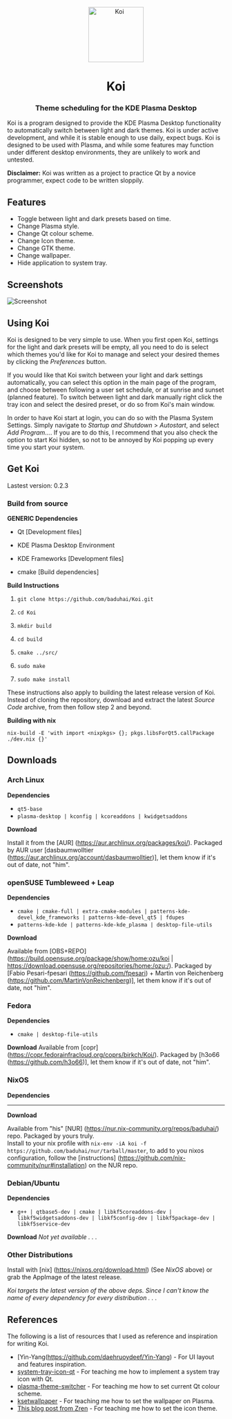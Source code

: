 <p align="center"><img src="src/resources/icons/koi.svg" alt="Koi" width="128" height="128"></p>

<h1 align="center">Koi</h1> 

<h3 align="center">Theme scheduling for the KDE Plasma Desktop</h3>

Koi is a program designed to provide the KDE Plasma Desktop functionality to automatically switch between light and dark themes. Koi is under active development, and while it is stable enough to use daily, expect bugs. Koi is designed to be used with Plasma, and while some features may function under different desktop environments, they are unlikely to work and untested.

**Disclaimer:** Koi was written as a project to practice Qt by a novice programmer,  expect code to be written sloppily.

## Features

- Toggle between light and dark presets based on time.
- Change Plasma style.
- Change Qt colour scheme.
- Change Icon theme.
- Change GTK theme.
- Change wallpaper.
- Hide application to system tray.

## Screenshots

![Screenshot](screenshot.png)

## Using Koi

Koi is designed to be very simple to use. When you first open Koi, settings for the light and dark presets will be empty, all you need to do is select which themes you'd like for Koi to manage and select your desired themes by clicking the *Preferences* button. 

If you would like that Koi switch between your light and dark settings automatically, you can select this option in the main page of the program, and choose between following a user set schedule, or at sunrise and sunset (planned feature). To switch between light and dark manually right click the tray icon and select the desired preset, or do so from Koi's main window.

In order to have Koi start at login, you can do so with the Plasma System Settings. Simply navigate to *Startup and Shutdown* > *Autostart*, and select *Add Program...*. If you are to do this, I recommend that you also check the option to start Koi hidden, so not to be annoyed by Koi popping up every time you start your system.

## Get Koi

Lastest version: 0.2.3

### Build from source

**GENERIC Dependencies**

- Qt [Development files]

- KDE Plasma Desktop Environment

- KDE Frameworks [Development files]

- cmake [Build dependencies]

**Build Instructions**

1. `git clone https://github.com/baduhai/Koi.git`

2. `cd Koi`

3. `mkdir build`

4. `cd build`

5. `cmake ../src/`

6. `sudo make`

7. `sudo make install`

These instructions also apply to building the latest release version of Koi. Instead of cloning the repository, download and extract the latest *Source Code* archive, from then follow step 2 and beyond.

**Building with nix**

`nix-build -E 'with import <nixpkgs> {}; pkgs.libsForQt5.callPackage ./dev.nix {}'`

## Downloads

### Arch Linux

**Dependencies**
- `qt5-base`
- `plasma-desktop | kconfig | kcoreaddons | kwidgetsaddons`

**Download**

Install it from the [AUR] (https://aur.archlinux.org/packages/koi/). Packaged by AUR user [dasbaumwolltier (https://aur.archlinux.org/account/dasbaumwolltier)], let them know if it's out of date, not "him".

### openSUSE Tumbleweed + Leap

**Dependencies**

- `cmake | cmake-full | extra-cmake-modules | patterns-kde-devel_kde_frameworks | patterns-kde-devel_qt5 | fdupes`
- `patterns-kde-kde | patterns-kde-kde_plasma | desktop-file-utils`

**Download**

Available from [OBS+REPO] (https://build.opensuse.org/package/show/home:ozu/koi | https://download.opensuse.org/repositories/home:/ozu:/). Packaged by [Fabio Pesari-fpesari (https://github.com/fpesari) + Martin von Reichenberg (https://github.com/MartinVonReichenberg)], let them know if it's out of date, not "him".

### Fedora

**Dependencies**
- `cmake | desktop-file-utils`

**Download**
Available from [copr] (https://copr.fedorainfracloud.org/coprs/birkch/Koi/). Packaged by [h3o66 (https://github.com/h3o66)], let them know if it's out of date, not "him".

### NixOS

**Dependencies**
- ----

**Download**

Available from "his" [NUR] (https://nur.nix-community.org/repos/baduhai/) repo. Packaged by yours truly.  
Install to your nix profile with `nix-env -iA koi -f https://github.com/baduhai/nur/tarball/master`, to add to you nixos configuration, follow the [instructions] (https://github.com/nix-community/nur#installation) on the NUR repo.

### Debian/Ubuntu

**Dependencies**
- `g++ | qtbase5-dev | cmake | libkf5coreaddons-dev | libkf5widgetsaddons-dev | libkf5config-dev | libkf5package-dev | libkf5service-dev`

**Download**
_Not yet available . . ._

### Other Distributions

Install with [nix] (https://nixos.org/download.html) (See *NixOS* above) or grab the AppImage of the latest release.

_Koi targets the latest version of the above deps. Since I can't know the name of every dependency for every distribution . . ._


## References

The following is a list of resources that I used as reference and inspiration for writing Koi.

- [Yin-Yang(https://github.com/daehruoydeef/Yin-Yang) - For UI layout and features inspiration.
- [system-tray-icon-qt](https://github.com/C0D1UM/system-tray-icon-qt) - For teaching me how to implement a system tray icon with Qt.
- [plasma-theme-switcher](https://github.com/maldoinc/plasma-theme-switcher) - For teaching me how to set current Qt colour scheme.
- [ksetwallpaper](https://github.com/pashazz/ksetwallpaper) - For teaching me how to set the wallpaper on Plasma.
- [This blog post from Zren](https://zren.github.io/2020/04/28/how-to-change-plasma-icon-theme-in-the-terminal) - For teaching me how to set the icon theme.

